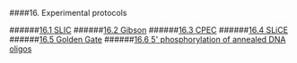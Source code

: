 ####16. Experimental protocols

######[16.1 SLIC](chp16_1.html)
######[16.2 Gibson](chp16_2.html)
######[16.3 CPEC](chp16_3.html)
######[16.4 SLiCE](chp16_4.html)
######[16.5 Golden Gate](chp16_5.html)
######[16.6 5' phosphorylation of annealed DNA oligos](chp16_6.html)
